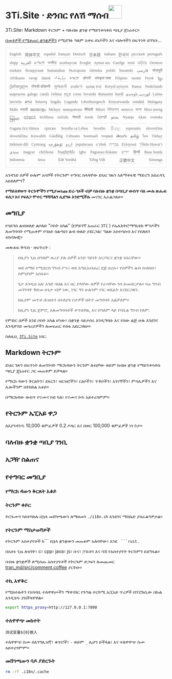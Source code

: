 <h1 style="justify-content:space-between">3Ti.Site ⋅ ድንበር የለሽ ማሰብ<img src="//i-01.eu.org/3Ti/logo.svg" style="user-select:none;margin-top:-1px;width:42px"></h1>

3Ti.Site፣ Markdown ትርጉም + ባለብዙ ቋንቋ የማይንቀሳቀስ ጣቢያ ጀነሬተር።

[በመቶዎች የሚቆጠሩ ቋንቋዎችን](https://github.com/i18n-site/node/blob/main/lang/src/index.js) የሚደግፉ ዓለም አቀፍ ሰነዶችን እና ብሎጎችን በፍጥነት ይገንቡ…

<pre class="langli" style="display:flex;flex-wrap:wrap;background:transparent;border:1px solid #eee;font-size:12px;box-shadow:0 0 3px inset #eee;padding:12px 5px 4px 12px;justify-content:space-between;"><style>pre.langli i{font-weight:300;font-family:s;margin-right:7px;margin-bottom:8px;font-style:normal;color:#666;border-bottom:1px dashed #ccc;}</style><i>English</i><i> 简体中文 </i><i>español</i><i>français</i><i>Deutsch</i><i> 日本語 </i><i>italiano</i><i>한국어</i><i>русский</i><i>português</i><i>shqip</i><i>‫العربية‬</i><i>አማርኛ</i><i>অসমীয়া</i><i>azərbaycan</i><i>Eʋegbe</i><i>Aymar aru</i><i>Gaeilge</i><i>eesti</i><i>ଓଡ଼ିଆ</i><i>Oromoo</i><i>euskara</i><i>беларуская</i><i>bamanakan</i><i>български</i><i>íslenska</i><i>polski</i><i>bosanski</i><i>‫فارسی‬</i><i>भोजपुरी</i><i>Afrikaans</i><i>татар</i><i>dansk</i><i>‫ދިވެހިބަސް‬</i><i>ትግርኛ</i><i>डोगरी</i><i>संस्कृत भाषा</i><i>Filipino</i><i>suomi</i><i>Frysk</i><i>ខ្មែរ</i><i>ქართული</i><i>गोंयची कोंकणी</i><i>ગુજરાતી</i><i>avañe’ẽ</i><i>қазақ тілі</i><i>Kreyòl ayisyen</i><i>Hausa</i><i>Nederlands</i><i>кыргызча</i><i>galego</i><i>català</i><i>čeština</i><i>ಕನ್ನಡ</i><i>corsu</i><i>hrvatski</i><i>Runasimi</i><i>kurdî</i><i>‫کوردیی ناوەندی‬</i><i>Latina</i><i>latviešu</i><i>ລາວ</i><i>lietuvių</i><i>lingála</i><i>Luganda</i><i>Lëtzebuergesch</i><i>Kinyarwanda</i><i>română</i><i>Malagasy</i><i>Malti</i><i>मराठी</i><i>മലയാളം</i><i>Melayu</i><i>македонски</i><i>मैथिली</i><i>Māori</i><i>মৈতৈলোন্</i><i>монгол</i><i>বাংলা</i><i>Mizo ṭawng</i><i>မြန်မာ</i><i>𞄀𞄄𞄰𞄩𞄍𞄜𞄰</i><i>IsiXhosa</i><i>isiZulu</i><i>नेपाली</i><i>norsk</i><i>ਪੰਜਾਬੀ</i><i>‫پښتو‬</i><i>Nyanja</i><i>Akan</i><i>svenska</i><i>Gagana fa'a Sāmoa</i><i>српски</i><i>Sesotho sa Leboa</i><i>Sesotho</i><i>සිංහල</i><i>esperanto</i><i>slovenčina</i><i>slovenščina</i><i>Kiswahili</i><i>Gàidhlig</i><i>Cebuano</i><i>Soomaali</i><i>тоҷикӣ</i><i>తెలుగు</i><i>தமிழ்</i><i>ไทย</i><i>Türkçe</i><i>türkmen dili</i><i>Cymraeg</i><i>‫ئۇيغۇرچە‬</i><i>‫اردو‬</i><i>українська</i><i>o‘zbek</i><i>‫עברית‬</i><i>Ελληνικά</i><i>ʻŌlelo Hawaiʻi</i><i>‫سنڌي‬</i><i>magyar</i><i>chiShona</i><i>հայերեն</i><i>Igbo</i><i>Pagsasao Ilokano</i><i>‫ייִדיש‬</i><i>हिन्दी</i><i>Basa Sunda</i><i>Indonesia</i><i>Jawa</i><i>Èdè Yorùbá</i><i>Tiếng Việt</i><i> 正體中文 </i><i>Xitsonga</i></pre>

አንዳንድ ሰዎች ሁሉም አሳሾች የትርጉም ተግባር ስላላቸው ድህረ ገጹን አለማቀፋዊ ማድረግ አስፈላጊ አይደለምን?

**የማይለዋወጥ ትርጉሞችን የሚያመነጩ ድረ-ገጾች ብቻ ባለብዙ ቋንቋ በጣቢያ ውስጥ ባለ ሙሉ ጽሑፍ ፍለጋ እና የፍለጋ ሞተር ማሻሻልን ሊደግፉ እንደሚችሉ** መናገር እፈልጋለሁ።

## መግቢያ

የሳይንስ ልብወለድ ልቦለድ &quot;ሶስት አካል&quot; (የቻይንኛ አጠራር `3Tǐ` ) የኤሌክትሮማግኔቲክ ሞገዶችን ለመግባባት የሚጠቀም የባዕድ ስልጣኔን ልብ ወለድ ያደርጋል፣ ግልጽ አስተሳሰብ እና የበለጸገ ቴክኖሎጂ።

መጽሐፍ ቅዱስ · ዘፍጥረት :

> በዚያን ጊዜ በዓለም ዙሪያ ያሉ ሰዎች አንድ ዓይነት አነጋገርና ቋንቋ ነበራቸው።
>
> ወደ ሰማይ የሚደርስ ግንብ ሥሩ፣ ወደ እግዚአብሔር ደጅ ደረሱ፣ የሰዎችን ልብ ሰብስቡ፣ ስምህንም አስፋፉ።
>
> ጌታ እንዲህ አለ፡ አንድ ባህል እና ዘር ያላቸው ሰዎች የራሳቸው ጎሳ ይመሰርታሉ። ዛሬ ግንብ መገንባት ቅድመ ሁኔታ ብቻ ነው, ነገር ግን ሁሉንም ነገር ወደፊት እናደርጋለን.
>
> ከዚያም መጥቶ ሕዝቡን በተለያዩ ቦታዎች በትኖ መግባባት አልቻለም።
>
> ከዚያን ጊዜ ጀምሮ, አለመግባባቶች ቀጥለዋል, እና በዓለም ላይ የባቤል ግንብ የለም.

የምድር ሰዎች እንደ ሶስት አካል ሆነው፣ በቋንቋ ሳይታሰሩ እንዲግባቡ እና የሰው ልጅ ሁሉ እንደገና እንዲዋሃድ መሳሪያዎችን ለመፍጠር ተስፋ አደርጋለሁ።

ስለዚህ, [`3Ti.Site`](//3Ti.Site) ነበር.

## Markdown ትርጉም

ድህረ ገጽን በፍጥነት ለመገንባት ማርክዳውን ትርጉም ለብቻው ወይም ከብዙ ቋንቋ የማይንቀሳቀስ ጣቢያ ጄኔሬተር ጋር መጠቀም ይቻላል።

የማርክ ዳውን ቅርጸትን፣ ደፋርን፣ ዝርዝሮችን፣ ርዕሶችን፣ ጥቅሶችን፣ አገናኞችን፣ ምሳሌዎችን እና ሌሎችንም በትክክል አቆይ።

በማርክዳው ውስጥ የናሙና ኮድ ካለ፣ የናሙና ኮዱ አይተረጎምም።

## የትርጉም ኤፒአይ ዋጋ

ለእያንዳንዱ 10,000 ቁምፊዎች 0.2 ዶላር እና በወር 100,000 ቁምፊዎች ነፃ ኮታ።

## ባለብዙ ቋንቋ ጣቢያ ገንቢ

## አጋዥ ስልጠና

## የተግባር መግቢያ

### የማርክ ዳውን ቅርጸት አቆይ

### ትርጉም ቀይር

ትርጉሙን ካስተካክሉ በኋላ መሸጎጫውን ለማዘመን `./i18n.sh` እንደገና ማስኬድ ያስፈልግዎታል።

### የትርጉም ማስታወሻዎች

የትርጉም አስተያየቶች ከ\``` በኋላ ቋንቋውን መጠቆም አለባቸው፣ እንደ ` ```rust` .

በአሁኑ ጊዜ ለዝገት፣ c፣ cpp፣ java፣ js፣ ቡና፣ ፓይቶን እና ባሽ የአስተያየት ትርጉምን ይደግፋል።

በብዙ ቋንቋዎች ለሚሰጡ አስተያየቶች የትርጉም ድጋፍን ለመጨመር [tran_md/src/comment.coffee](https://github.com/i18n-site/node/blob/main/tran_md/src/comment.coffee) ያርትዑ።

### ተኪ አዋቅር

የሚከተሉትን የአካባቢ ተለዋዋጮችን ማቀናበር የጉግል ተርጓሚ ኤፒአይ ጥሪዎች በፕሮክሲው በኩል እንዲሄዱ ያስችላቸዋል።

```bash
export https_proxy=http://127.0.0.1:7890
```

### ተለዋዋጭ መክተት

```
测试变量${0}嵌入
```

ተለዋዋጭ ስሙ በእንግሊዝኛ፣ ቁጥሮች፣ `-` ወይም `_` ሊሆን ይችላል፣ እና ተለዋዋጭ ስሙ አይተረጎምም።

### መሸጎጫውን ባዶ ያድርጉት

```bash
rm -rf .i18n/.cache
```
